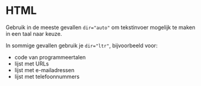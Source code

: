<!-- @license CC0-1.0 -->

# HTML

Gebruik in de meeste gevallen `dir="auto"` om tekstinvoer mogelijk te maken in een taal naar keuze.

In sommige gevallen gebruik je `dir="ltr"`, bijvoorbeeld voor:

- code van programmeertalen
- lijst met URLs
- lijst met e-mailadressen
- lijst met telefoonnummers
